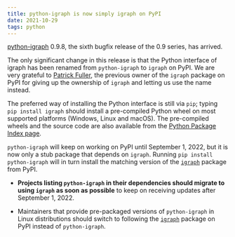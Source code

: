 ```yaml
---
title: python-igraph is now simply igraph on PyPI
date: 2021-10-29
tags: python
---
```


[python-igraph](https://igraph.org/python/) 0.9.8, the sixth bugfix release of
the 0.9 series, has arrived.

The only significant change in this release is that the Python interface of igraph has been renamed
from `python-igraph` to `igraph` on PyPI. We are very grateful to
[Patrick Fuller](https://github.com/patrickfuller), the previous owner of the
`igraph` package on PyPI for giving up the ownership of `igraph` and letting us
use the name instead.

The preferred way of installing the Python interface is still via `pip`; typing
`pip install igraph` should install a pre-compiled Python wheel on most
supported platforms (Windows, Linux and macOS). The pre-compiled wheels and the
source code are also available from the [Python Package Index
page](https://pypi.org/project/igraph/0.9.8/).

`python-igraph` will keep on working on PyPI until September 1, 2022, but it is
now only a stub package that depends on `igraph`. Running `pip install
python-igraph` will in turn install the matching version of the
[`igraph`](https://pypi.org/project/igraph) package from PyPI.

* **Projects listing `python-igraph` in their dependencies should migrate to
  using `igraph` as soon as possible** to keep on receiving updates after
  September 1, 2022.

* Maintainers that provide pre-packaged versions of `python-igraph` in Linux
  distributions should switch to following the
  [`igraph`](https://pypi.org/project/igraph) package on PyPI instead of
  `python-igraph`.
